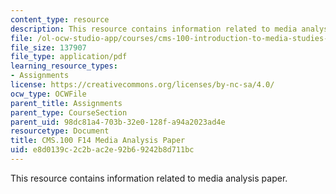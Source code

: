```yaml
---
content_type: resource
description: This resource contains information related to media analysis paper.
file: /ol-ocw-studio-app/courses/cms-100-introduction-to-media-studies-fall-2014/e8d0139c2c2bac2e92b69242b8d711bc_MITCMS_100F14_Mda_Anal_Std.pdf
file_size: 137907
file_type: application/pdf
learning_resource_types:
- Assignments
license: https://creativecommons.org/licenses/by-nc-sa/4.0/
ocw_type: OCWFile
parent_title: Assignments
parent_type: CourseSection
parent_uid: 98dc81a4-703b-32e0-128f-a94a2023ad4e
resourcetype: Document
title: CMS.100 F14 Media Analysis Paper
uid: e8d0139c-2c2b-ac2e-92b6-9242b8d711bc
---
```

This resource contains information related to media analysis paper.